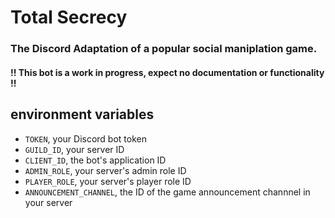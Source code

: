 # Total Secrecy
### The Discord Adaptation of a popular social maniplation game.

#### !! This bot is a work in progress, expect no documentation or functionality !!

## environment variables

- `TOKEN`, your Discord bot token
- `GUILD_ID`, your server ID
- `CLIENT_ID`, the bot's application ID
- `ADMIN_ROLE`, your server's admin role ID
- `PLAYER_ROLE`, your server's player role ID
- `ANNOUNCEMENT_CHANNEL`, the ID of the game announcement channnel in your server